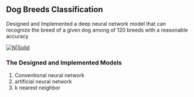 ## Dog Breeds Classification
 Designed and Implemented a deep neural network model that can recognize the breed of a given dog among of 120 breeds with a reasonable accuracy


[![N|Solid](https://scontent-cai1-1.xx.fbcdn.net/v/t1.15752-9/34343782_2117907695155996_2484164321857241088_n.png?_nc_cat=0&oh=dc3462993f9a0bee18e8c370c60661a0&oe=5B845FD2)]()


### The Designed and Implemented Models
1. Conventional neural network
2. artificial neural network
3. k nearest neighbor

